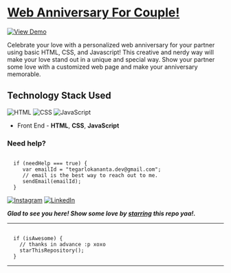 # [Web Anniversary For Couple!](https://smilegupta.github.io/AnniversaryCard)

[![View Demo](https://img.shields.io/badge/View-Demo-teal.svg?style=for-the-badge)](https:xxx)

Celebrate your love with a personalized web anniversary for your partner using basic HTML, CSS, and Javascript! This creative and nerdy way will make your love stand out in a unique and special way. Show your partner some love with a customized web page and make your anniversary memorable.


## Technology Stack Used

![HTML](https://img.shields.io/badge/frontend-html-orange.svg?logo=html5&style=flat-square) 
![CSS](https://img.shields.io/badge/frontend-css-yellowgreen.svg?logo=css3&style=flat-square)
![JavaScript](https://img.shields.io/badge/frontend-javascript-yellow.svg?logo=javascript&style=flat-square)

- Front End - **HTML**, **CSS**, **JavaScript**

### Need help?

```

  if (needHelp === true) {
     var emailId = "tegarlokananta.dev@gmail.com";
     // email is the best way to reach out to me.
     sendEmail(emailId);
  }

```

[![Instagram](https://img.shields.io/static/v1.svg?label=follow&message=@bangteg_&color=grey&logo=instagram&style=flat&logoColor=white&colorA=critical)](https://www.instagram.com/bangteg_/) [![LinkedIn](https://img.shields.io/static/v1.svg?label=connect&message=@tegardanardanalokananta&color=9cf&logo=linkedin&style=flat&logoColor=white&colorA=blue)](https://linkedin.com/in/tegardanardanalokananta/)

***Glad to see you here! Show some love by [starring](https://github.com/BangTeg/anniversary-web/) this repo yaa!.***

-----

```

  if (isAwesome) {
    // thanks in advance :p xoxo
    starThisRepository();
  }

```

******